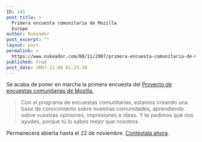 ```yaml
---
ID: 145
post_title: >
  Primera encuesta comunitaria de Mozilla
  Europe
author: Nukeador
post_excerpt: ""
layout: post
permalink: >
  https://www.nukeador.com/08/11/2007/primera-encuesta-comunitaria-de-mozilla-europe/
published: true
post_date: 2007-11-08 01:29:38
---
```

<p> Se acaba de poner en marcha la primera encuesta del <a href="http://surveys.mozilla-europe.org/">Proyecto de encuestas comunitarias de Mozilla.</a></p>
<blockquote><p>Con el programa de encuestas comunitarias, estamos creando una base de conocimiento sobre nuestras comunidades, aprendiendo sobre vuestras opiniones, impresiones e ideas. Y te pedimos que nos ayudes, porque tú lo sabes mejor que nosotros.</p></blockquote>
<p>Permanecerá abierta hasta el 22 de noviembre. <a href="http://surveys.mozilla-europe.org/?id=1">Contéstala ahora</a>.</p>
